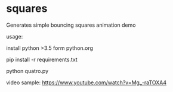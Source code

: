 # squares
Generates simple bouncing squares animation demo

usage:

install python >3.5 form python.org

pip install -r requirements.txt

python quatro.py

video sample: https://www.youtube.com/watch?v=Mg_-raTOXA4
